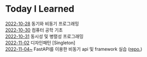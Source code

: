 # Today I Learned

[2022-10-28](https://github.com/Johnywhisky/TIL/tree/main/20221028) 동기와 비동기 프로그래밍
<br>[2022-10-30](https://github.com/Johnywhisky/TIL/tree/main/20221030) 컴퓨터 공학 기초
<br>[2022-10-31](https://github.com/Johnywhisky/TIL/tree/main/20221031) 동시성 및 병렬성 프로그래밍
<br>[2022-11-02](https://github.com/Johnywhisky/TIL/tree/main/20221102) 디자인패턴 [Singleton]
<br>[2022-11-04~](https://github.com/Johnywhisky/fastapi-practice) FastAPI를 이용한 비동기 api 및 framework 실습 ([repo.](https://github.com/Johnywhisky/fastapi-practice)) 